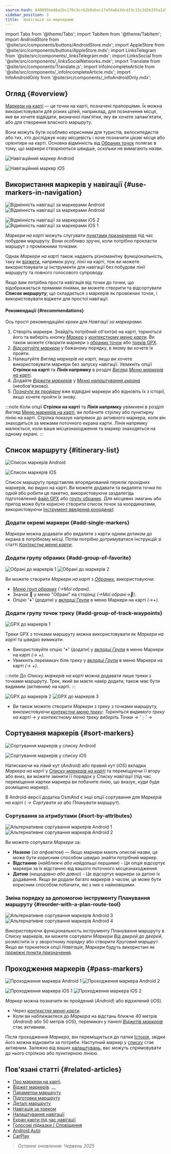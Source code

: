 ```yaml
---
source-hash: 840895be86a2bc170c5cc62b0abac17afda6a3dcd33c15c2d2b335a1a52fa27e
sidebar_position: 3
title:  Навігація за маркерами
---
```

import Tabs from '@theme/Tabs';
import TabItem from '@theme/TabItem';
import AndroidStore from '@site/src/components/buttons/AndroidStore.mdx';
import AppleStore from '@site/src/components/buttons/AppleStore.mdx';
import LinksTelegram from '@site/src/components/_linksTelegram.mdx';
import LinksSocial from '@site/src/components/_linksSocialNetworks.mdx';
import Translate from '@site/src/components/Translate.js';
import InfoIncompleteArticle from '@site/src/components/_infoIncompleteArticle.mdx';
import InfoAndroidOnly from '@site/src/components/_infoAndroidOnly.mdx';




## Огляд {#overview}

[Маркери на карті](../../personal/markers.md) — це точки на карті, позначені прапорцями. Їх можна використовувати для різних цілей, наприклад, для позначення місця, яке ви хочете відвідати, визначної пам'ятки, яку ви хочете запам'ятати, або для створення власного маршруту.

Вони можуть бути особливо корисними для туристів, велосипедистів або тих, хто досліджує нову місцевість і хоче позначити цікаві місця або орієнтири на карті. Основна відмінність від [Обраних точок](../../personal/favorites.md) полягає в тому, що маркери створюються швидше, оскільки не вимагають назви.

<Tabs groupId="operating-systems" queryString="operating-systems">

<TabItem value="android" label="Android">

![Навігаційний маркер Android](@site/static/img/navigation/marker/navigation_marker_android.png)

</TabItem>

<TabItem value="ios" label="iOS">

![Навігаційний маркер iOS](@site/static/img/navigation/marker/navigation_marker_ios.png)

</TabItem>

</Tabs>


## Використання маркерів у навігації {#use-markers-in-navigation}

<Tabs groupId="operating-systems" queryString="operating-systems">

<TabItem value="android" label="Android">

![Відмінність навігації за маркерами Android](@site/static/img/navigation/marker/markers_ex_andr_2.png) ![Відмінність навігації за маркерами Android](@site/static/img/navigation/marker/markers_ex_andr_1.png)

</TabItem>

<TabItem value="ios" label="iOS">

![Відмінність навігації за маркерами iOS 2](@site/static/img/navigation/marker/markers_ex_ios_2.png) ![Відмінність навігації за маркерами iOS 1](@site/static/img/navigation/marker/markers_ex_ios_1.png)

</TabItem>

</Tabs>

*Маркери на карті* можуть слугувати [пунктами призначення](./route-navigation#set-destinations) під час побудови маршруту. Вони особливо зручні, коли потрібно прокласти маршрут з проміжними точками.

Однак *Маркери на карті* також надають різноманітну функціональність, таку як [віджети](../../widgets/markers.md), напрямок руху, лінії на карті, тож ви можете використовувати ці інструменти для навігації без побудови лінії маршруту та повного голосового супроводу.

Якщо вам потрібна проста навігація від точки до точки, що відображається прямими лініями, ви можете створити та відсортувати ***Список маршруту***, що складається з маркерів як проміжних точок, і використовувати віджети для простої навігації.


#### Рекомендації {#recommendations}

Ось прості рекомендаційні кроки для *Навігації за маркерами*:

1. Створіть маркери. Знайдіть потрібний об'єкт(и) на карті, торкніться його та виберіть кнопку *[Маркер](../../personal/markers.md#add--edit-markers)* у *[контекстному меню карти](../../map/map-context-menu.md#add--edit-marker)*. Ви також можете створити маркери з [обраних точок](#add-group-of-favorite) або [треків GPX](#add-group-of-track-waypoints).
2. [*Відсортуйте маркери*](#sort-markers) у бажаному порядку, в якому ви хочете їх пройти.
3. Налаштуйте *Вигляд маркерів на карті*, якщо ви хочете використовувати маркери без запуску навігації. Увімкніть опції **Стрілки на карті** та **Лінія напрямку** в розділі *[Вигляд](../../personal/markers.md#appearance-on-the-map)* *[Меню маркерів на карті](../../personal/markers.md#actions)*.
4. Додайте *[Віджети маркерів](../../personal/markers.md#markers)* у *[Меню налаштування екрана](../../widgets/configure-screen.md)* (необов'язково).
5. [*Позначте як пройдені*](#pass-markers) вже відвідані маркери або відновіть їх з історії, якщо хочете пройти їх знову.

:::note
Коли опції **Стрілки на карті** та **Лінія напрямку** увімкнені в розділі *Вигляд* [Меню маркерів на карті](../../personal/markers.md#appearance-on-the-map), ви побачите стрілку або пунктирну лінію на карті. Стрілка показує напрямок до активного маркера, коли він знаходиться за межами поточного екрана карти. Лінія напрямку малюється, коли ваше місцезнаходження та маркер знаходяться на одному екрані.
:::


## Список маршруту {#itinerary-list}

<Tabs groupId="operating-systems" queryString="operating-systems">

<TabItem value="android" label="Android">

![Список маркерів Android](@site/static/img/navigation/marker/markers_list_andr.png)

</TabItem>

<TabItem value="ios" label="iOS">

![Список маркерів iOS](@site/static/img/navigation/marker/markers_list_ios.png)

</TabItem>

</Tabs>


Список маршруту представляє впорядкований перелік *прохідних* маркерів, які видно на карті. Ви можете додавати та видаляти точки по одній або робити це пакетно, використовуючи заздалегідь підготовлений [файл GPX](#add-group-of-track-waypoints) або [групу обраних](#add-group-of-favorite). Для місцевих змагань або пригод може бути корисно створити список точок за координатами, використовуючи [Інструмент введення координат](../../plan-route/coordinate-input.md).


### Додати окремі маркери {#add-single-markers}

*Маркери* можна додавати або видаляти з карти одним дотиком до екрана в потрібному місці. Потім потрібно дотримуватися інструкцій зі статті *[Контекстне меню карти](../../map/map-context-menu.md#add--edit-marker)*.


### Додати групу обраних {#add-group-of-favorite}

<InfoAndroidOnly />

![Обрані до маркерів 1](@site/static/img/navigation/marker/markers_favorites_andr_3.png) ![Обрані до маркерів 2](@site/static/img/navigation/marker/markers_favorites_andr_2.png)

Ви можете створити *Маркери на карті* з *[Обраних](../../personal/favorites.md)*, використовуючи:

- *[Меню груп обраних](../../personal/favorites.md#favorite-group-actions)* *(<Translate android="true" ids="shared_string_menu,shared_string_my_places"/>→Мої обрані)*.
- Значок &#128681; у меню "Обрані" на сторінці *(<Translate android="true" ids="shared_string_menu,shared_string_my_places"/>→Мої обрані→&#128681;)*.
- Опцію **'+'** (додати) у *[вкладці Групи](../../personal/markers.md#marker-groups)* в меню Маркери на карті *(<Translate android="true" ids="shared_string_menu,map_markers,shared_string_groups"/>→+)*.


### Додати групу точок треку {#add-group-of-track-waypoints}

<InfoAndroidOnly />

![GPX до маркерів 1](@site/static/img/navigation/marker/track_to_markers_andr.png)

Треки GPX з точками маршруту можна використовувати як *Маркери на карті* та швидко вимикати:

- Використовуйте опцію **'+'** (додати) у *[вкладці Групи](../../personal/markers.md#marker-groups)* в меню Маркери на карті *(<Translate android="true" ids="shared_string_menu,map_markers,shared_string_groups"/>→ +)*.
- Увімкніть перемикач біля треку у *[вкладці Групи](../../personal/markers.md#marker-groups)* в меню Маркери на карті *(<Translate android="true" ids="shared_string_menu,map_markers,shared_string_groups"/>→ +)*.

:::note
До *Списку маркерів на карті* можна додавати лише треки з точками маршруту. Трек, який ви маєте намір додати, також має бути видимим (активним) на карті.
:::

![GPX до маркерів 2](@site/static/img/navigation/marker/track_to_markers_andr_2.png) ![GPX до маркерів 3](@site/static/img/navigation/marker/track_to_markers_andr_3.png)

- Ви також можете створити *Маркери* з треку з точками маршруту, використовуючи *[контекстне меню треку](../../map/tracks/track-context-menu.md#points--waypoints)*: *Торкніться видимого треку на карті → у контекстному меню треку виберіть Точки → '&#8942;' → <Translate android="true" ids="add_group_to_markers"/>*


## Сортування маркерів {#sort-markers}

<Tabs groupId="operating-systems" queryString="operating-systems">

<TabItem value="android" label="Android">

![Сортування маркерів у списку Android](@site/static/img/navigation/marker/sort_markers_andr.png)

</TabItem>

<TabItem value="ios" label="iOS">

![Сортування маркерів у списку iOS](@site/static/img/navigation/marker/sort_markers_ios.png)

</TabItem>

</Tabs>

Натискаючи на лівий кут (*Android*) або правий кут (*iOS*) вкладки *Маркера на карті* у *[Списку маркерів на карті](../../personal/markers.md#itinerary-list)* та переміщуючи її вгору або вниз, ви можете змінити її порядок у *Списку навігації* (під час переміщення картки маркера ви побачите лінію, що вказує, куди буде розміщено маркер).

В Android-версії додатка OsmAnd є інші опції сортування для *Маркерів на карті* (*<Translate android="true" ids="shared_string_menu,map_markers,shared_string_more"/> →* *Сортувати за* або *Планувати маршрут*).


### Сортування за атрибутами {#sort-by-attributes}

<Tabs groupId="operating-systems" queryString="operating-systems">

<TabItem value="android" label="Android">

![Альтернативне сортування маркерів Android 1](@site/static/img/navigation/marker/sorting_markers_andr_1.png) ![Альтернативне сортування маркерів Android 2](@site/static/img/navigation/marker/sorting_markers_andr_2.png)

</TabItem>

<TabItem value="ios" label="iOS">

<InfoAndroidOnly />

</TabItem>

</Tabs>

Ви можете сортувати *Маркери* за:

- **Назвою** (*за алфавітом*) — Якщо маркери мають описові назви, це може бути корисним способом швидко знайти потрібний маркер.
- **Відстанню** (*найближчі або найдальші першими*) - Ця опція відсортує маркери за їх відстанню від вашого поточного місцезнаходження.
- **Датою** (*нещодавно або давно*) - Це відсортує маркери за датою їх додавання. Якщо ви додали багато маркерів з часом, це може бути корисним способом побачити, які з них є найновішими.


### Зміна порядку за допомогою інструменту Планування маршруту {#reorder-with-a-plan-route-tool}

<InfoAndroidOnly />

![Альтернативне сортування маркерів Android 3](@site/static/img/navigation/marker/sorting_markers_andr_3.png) ![Альтернативне сортування маркерів Android 4](@site/static/img/navigation/marker/sorting_markers_andr_4.png)

Використовуючи функціональність інструменту Планування маршруту в Списку маркерів, ви можете сортувати *Маркери* *Від дверей до дверей*, розмістити їх у зворотному порядку або створити *Круговий маршрут*. Якщо ви торкнетеся опції *Навігація*, *Маркери* будуть використані як [проміжні пункти призначення](../setup/route-navigation.md#intermediate-destinations).


## Проходження маркерів {#pass-markers}

<Tabs groupId="operating-systems" queryString="operating-systems">

<TabItem value="android" label="Android">

![Проходження маркера Android 1](@site/static/img/navigation/marker/pass_markers_andr_1.png) ![Проходження маркера Android 2](@site/static/img/navigation/marker/pass_markers_andr_2.png)

</TabItem>

<TabItem value="ios" label="iOS">

![Проходження маркера iOS 1](@site/static/img/navigation/marker/pass_markers_ios_1.png) ![Проходження маркера iOS 2](@site/static/img/navigation/marker/pass_markers_ios_2.png)

</TabItem>

</Tabs>

*Маркер* можна позначити як пройдений (*Android*) або відхилений (*iOS*).

- Через *[контекстне меню карти](../../map/map-context-menu.md#add--edit-marker)*.
- Коли ви наближаєтеся до *Маркера* на відстань ближче 40 метрів (*Android*) або 50 метрів (*iOS*), перемикач у панелі *[Віджетів маркерів](../../widgets/markers.md#top-bar-widget)* стає активним.

Після проходження *Маркера*, він переміщується до папки [Історія](../../personal/markers.md#history), звідки його можна відновити за потреби. Наступний маркер у [списку](#itinerary-list) стає активним. Залежно від ваших [налаштувань](#use-markers-in-navigation), вас можуть спрямовувати до нього стрілкою або пунктирною лінією.


## Пов'язані статті {#related-articles}

- [Про маркери на карті](../../personal/markers.md).
- [Віджет маркерів](../../widgets/markers.md).
__
- [Параметри маршруту](../routing/osmand-routing.md#routing-types)
- [Підготовка маршруту](./route-navigation.md)
- [Деталі маршруту](./route-details.md)
- [Навігація за треком](./gpx-navigation.md)
- [Налаштування навігації](../guidance/navigation-settings.md)
- [Екран карти під час навігації](../guidance/map-during-navigation.md)
- [Голосові підказки / Сповіщення](../guidance/voice-navigation.md)
- [Android Auto](../auto-car.md)
- [CarPlay](../car-play.md)

> *Останнє оновлення: Червень 2025*